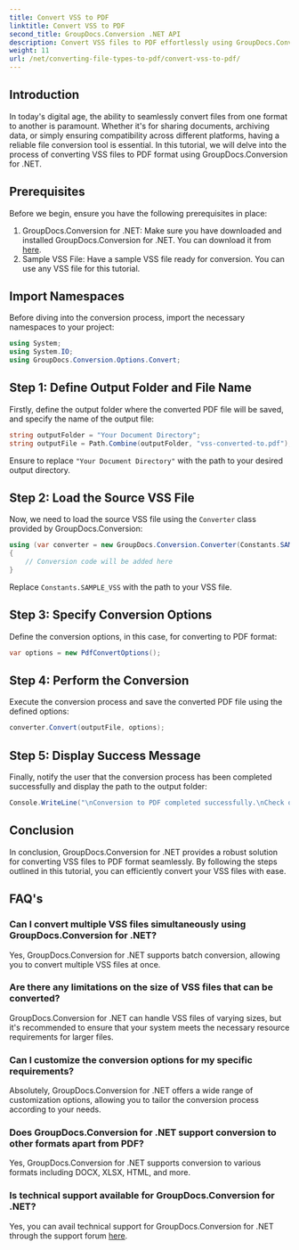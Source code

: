 ```yaml
---
title: Convert VSS to PDF
linktitle: Convert VSS to PDF
second_title: GroupDocs.Conversion .NET API
description: Convert VSS files to PDF effortlessly using GroupDocs.Conversion for .NET. Batch conversion, customizable options, and seamless integration.
weight: 11
url: /net/converting-file-types-to-pdf/convert-vss-to-pdf/
---
```

## Introduction
In today's digital age, the ability to seamlessly convert files from one format to another is paramount. Whether it's for sharing documents, archiving data, or simply ensuring compatibility across different platforms, having a reliable file conversion tool is essential. In this tutorial, we will delve into the process of converting VSS files to PDF format using GroupDocs.Conversion for .NET.
## Prerequisites
Before we begin, ensure you have the following prerequisites in place:
1. GroupDocs.Conversion for .NET: Make sure you have downloaded and installed GroupDocs.Conversion for .NET. You can download it from [here](https://releases.groupdocs.com/conversion/net/).
2. Sample VSS File: Have a sample VSS file ready for conversion. You can use any VSS file for this tutorial.

## Import Namespaces
Before diving into the conversion process, import the necessary namespaces to your project:
```csharp
using System;
using System.IO;
using GroupDocs.Conversion.Options.Convert;
```
## Step 1: Define Output Folder and File Name
Firstly, define the output folder where the converted PDF file will be saved, and specify the name of the output file:
```csharp
string outputFolder = "Your Document Directory";
string outputFile = Path.Combine(outputFolder, "vss-converted-to.pdf");
```
Ensure to replace `"Your Document Directory"` with the path to your desired output directory.
## Step 2: Load the Source VSS File
Now, we need to load the source VSS file using the `Converter` class provided by GroupDocs.Conversion:
```csharp
using (var converter = new GroupDocs.Conversion.Converter(Constants.SAMPLE_VSS))
{
    // Conversion code will be added here
}
```
Replace `Constants.SAMPLE_VSS` with the path to your VSS file.
## Step 3: Specify Conversion Options
Define the conversion options, in this case, for converting to PDF format:
```csharp
var options = new PdfConvertOptions();
```
## Step 4: Perform the Conversion
Execute the conversion process and save the converted PDF file using the defined options:
```csharp
converter.Convert(outputFile, options);
```
## Step 5: Display Success Message
Finally, notify the user that the conversion process has been completed successfully and display the path to the output folder:
```csharp
Console.WriteLine("\nConversion to PDF completed successfully.\nCheck output in {0}", outputFolder);
```

## Conclusion
In conclusion, GroupDocs.Conversion for .NET provides a robust solution for converting VSS files to PDF format seamlessly. By following the steps outlined in this tutorial, you can efficiently convert your VSS files with ease.
## FAQ's
### Can I convert multiple VSS files simultaneously using GroupDocs.Conversion for .NET?
Yes, GroupDocs.Conversion for .NET supports batch conversion, allowing you to convert multiple VSS files at once.
### Are there any limitations on the size of VSS files that can be converted?
GroupDocs.Conversion for .NET can handle VSS files of varying sizes, but it's recommended to ensure that your system meets the necessary resource requirements for larger files.
### Can I customize the conversion options for my specific requirements?
Absolutely, GroupDocs.Conversion for .NET offers a wide range of customization options, allowing you to tailor the conversion process according to your needs.
### Does GroupDocs.Conversion for .NET support conversion to other formats apart from PDF?
Yes, GroupDocs.Conversion for .NET supports conversion to various formats including DOCX, XLSX, HTML, and more.
### Is technical support available for GroupDocs.Conversion for .NET?
Yes, you can avail technical support for GroupDocs.Conversion for .NET through the support forum [here](https://forum.groupdocs.com/c/conversion/11).
